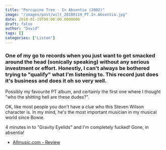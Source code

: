 ```yaml
---
title: "Porcupine Tree - In Absentia (2002)"
image: "/images/post/wilt_20180119_PT.In.Absentia.jpg"
date: 2018-01-19T00:00:00.0000000
draft: false
author: "David"
tags: []
categories: ["Listen"]
---
```

### One of my go to records when you just want to get smacked around the head (sonically speaking) without any serious investment or effort. Honestly, I can't always be bothered trying to "qualify" what I'm listening to. This record just does it's business and does it oh so very well.  
  
Possibly my favourite PT album, and certainly the first one where I thought "who the shitting hell are these dudes?".   
  
OK, like most people you don't have a clue who this Steven Wilson character is. In my mind, he's the most important musician in my musical world since Bowie.  
  
4 minutes in to "Gravity Eyelids" and I'm completely fucked! Gone, in absentia!

-  [Allmusic.com - Review](https://www.allmusic.com/album/in-absentia-mw0000398325)